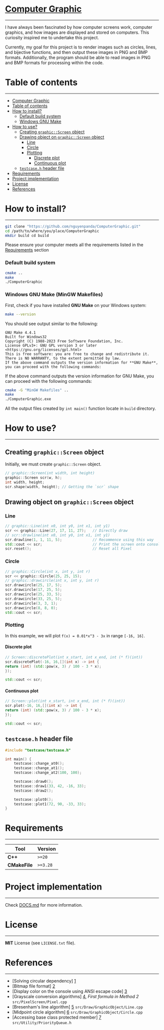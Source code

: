 [Computer Graphic](https://github.com/nguyenpanda/ComputerGraphic)
======================
---
I have always been fascinated by how computer screens work,
computer graphics, and how images are displayed and stored on computers.
This curiosity inspired me to undertake this project.

Currently, my goal for this project is to render images such as circles, lines, and bijective functions,
and then output these images in PNG and BMP formats.
Additionally, the program should be able to read images in PNG and BMP formats for processing within the code.

# Table of contents

---

<!-- TOC -->
* [Computer Graphic](#computer-graphic)
* [Table of contents](#table-of-contents)
* [How to install?](#how-to-install)
  * [Default build system](#default-build-system)
  * [Windows GNU Make](#windows-gnu-make-mingw-makefiles)
* [How to use?](#how-to-use)
  * [Creating `graphic::Screen` object](#creating-graphicscreen-object)
  * [Drawing object on `graphic::Screen` object](#drawing-object-on-graphicscreen-object)
    * [Line](#line)
    * [Circle](#circle)
    * [Plotting](#plotting)
      * [Discrete plot](#discrete-plot)
      * [Continuous plot](#continuous-plot)
  * [`testcase.h` header file](#testcaseh-header-file)
* [Requirements](#requirements)
* [Project implementation](#project-implementation)
* [License](#license)
* [References](#references)
<!-- TOC -->

# How to install?

---
```bash
git clone "https://github.com/nguyenpanda/ComputerGraphic.git"
cd /path/to/where/you/place/ComputerGraphic
mkdir build cd build
```

Please ensure your computer meets all the requirements listed in the [Requirements](#requirements) section

### Default build system
```bash
cmake ..
make
./ComputerGraphic
```
### Windows GNU Make (MinGW Makefiles)
First, check if you have installed **GNU Make** on your Windows system:
``` bash
make --version
```
You should see output similar to the following:
```
GNU Make 4.4.1
Built for Windows32
Copyright (C) 1988-2023 Free Software Foundation, Inc.
License GPLv3+: GNU GPL version 3 or later <https://gnu.org/licenses/gpl.html>
This is free software: you are free to change and redistribute it.
There is NO WARRANTY, to the extent permitted by law.
If the above command outputs the version information for **GNU Make**, you can proceed with the following commands:
```
If the above command outputs the version information for GNU Make, you can proceed with the following commands:
``` bash
cmake -G "MinGW Makefiles" ..
make
./ComputerGraphic.exe
```
All the output files created by `int main()` function locate in `build` directory.

# How to use?

---

## Creating `graphic::Screen` object

Initially, we must create `graphic::Screen` object.

```C++
// graphic::Screen(int width, int height)
graphic::Screen scr(w, h);
int width, height;
scr.shape(width, height); // Getting the `scr` shape
```

## Drawing object on `graphic::Screen` object

### Line

```C++
// graphic::Line(int x0, int y0, int x1, int y1)
scr << graphic::Line(27, 17, 11, 27);   // Directly draw
// scr::drawline(int x0, int y0, int x1, int y1)
scr.drawline(1, 1, 11, 5);              // Recommence using this way
std::cout << scr;                       // Print the screen onto console/terminal
scr.reset();                            // Reset all Pixel
```

### Circle

```C++
// graphic::Circle(int x, int y, int r)
scr << graphic::Circle(25, 25, 15);
// graphic::drawcircle(int x, int y, int r)
scr.drawcircle(25, 17, 5);
scr.drawcircle(17, 25, 5);
scr.drawcircle(25, 33, 5);
scr.drawcircle(33, 25, 5);
scr.drawcircle(3, 3, 1);
scr.drawcircle(8, 8, 0);
std::cout << scr;
```

### Plotting

In this example, we will plot `f(x) = 0.01*x^3 - 3x` in range `[-16, 16]`.

#### Discrete plot

```C++
// Screen::discretePlot(int x_start, int x_end, int (* f)(int))
scr.discretePlot(-16, 16,[](int x) -> int {
return (int) (std::pow(x, 3) / 100 - 3 * x);
});

std::cout << scr;
```

#### Continuous plot

```C++
// Screen::plot(int x_start, int x_end, int (* f)(int))
scr.plot(-16, 16,[](int x) -> int {
return (int) (std::pow(x, 3) / 100 - 3 * x);
});

std::cout << scr;
```

## `testcase.h` header file

```C++
#include "testcase/testcase.h"

int main() {
    testcase::change_at0();
    testcase::change_at1();
    testcase::change_at2(100, 100);

    testcase::draw0();
    testcase::draw1(33, 42, -16, 33);
    testcase::draw2();

    testcase::plot0();
    testcase::plot1(72, 90, -33, 33);
}

```

# Requirements

---

| **Tool**      | **Version** |
|---------------|-------------|
| **C++**       | `>=20`      |
| **CMakeFile** | `>=3.28`    |

# Project implementation

---
  Check [DOCS.md](docs/DOCS.md) for more information.


# License

---
**MIT** License (see `LICENSE.txt` file).

# References

---

- [Solving circular dependency]                            [1]
- [Bitmap file format]                                     [2]
- [Display color on the console using ANSI escape code]    [3] 
- [Grayscale conversion algorithms]                        [4], _First formula in Method 2_ `src/PixelScreen/Pixel.cpp`
- [Bresenham's line algorithm]                             [5] `src/Draw/GraphicObject/Line.cpp`
- [Midpoint circle algorithm]                              [6] `src/Draw/GraphicObject/Circle.cpp`
- [Accessing base class protected member]                  [7] `src/Utility/PriorityQueue.h`

[1]: https://cplusplus.com/articles/Gw6AC542/ "Solving circular dependency"
[2]: https://en.wikipedia.org/wiki/BMP_file_format "Bitmap file format"
[3]: https://en.wikipedia.org/wiki/ANSI_escape_code "ANSI escape code"
[4]: https://tannerhelland.com/2011/10/01/grayscale-image-algorithm-vb6.html "Method 2"
[5]: https://en.wikipedia.org/wiki/Bresenham%27s_line_algorithm "Line algorithm"
[6]: https://en.wikipedia.org/wiki/Midpoint_circle_algorithm "Midpoint circle algorithm"
[7]: https://stackoverflow.com/questions/69012795/accessing-a-base-class-member-with-accessing-priority-queue-container "Accessing protected attribute"

